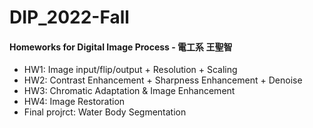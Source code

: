 # DIP_2022-Fall

#### Homeworks for **Digital Image Process** - 電工系 王聖智
- HW1: Image input/flip/output + Resolution + Scaling
- HW2: Contrast Enhancement + Sharpness Enhancement + Denoise
- HW3: Chromatic Adaptation & Image Enhancement
- HW4: Image Restoration
- Final projrct: Water Body Segmentation
